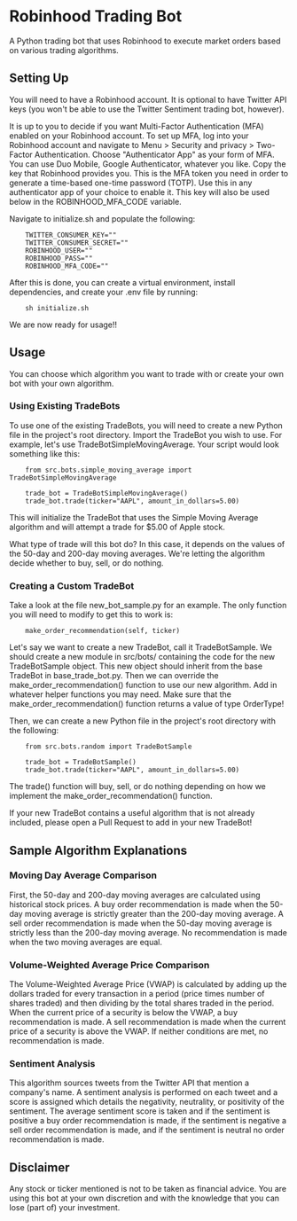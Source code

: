 # Robinhood Trading Bot
A Python trading bot that uses Robinhood to execute market orders based on various trading algorithms.

<h2> Setting Up </h2>
You will need to have a Robinhood account. It is optional to have Twitter API keys (you won't be able to use the
Twitter Sentiment trading bot, however).

It is up to you to decide if you want Multi-Factor Authentication (MFA) enabled on your Robinhood account.
To set up MFA, log into your Robinhood account and navigate to Menu > Security and privacy > Two-Factor Authentication.
Choose "Authenticator App" as your form of MFA. You can use Duo Mobile, Google Authenticator, whatever you like. Copy the
key that Robinhood provides you. This is the MFA token you need in order to generate a time-based one-time password (TOTP).
Use this in any authenticator app of your choice to enable it. This key will also be used below in the ROBINHOOD_MFA_CODE variable.

Navigate to initialize.sh and populate the following:

        TWITTER_CONSUMER_KEY=""
        TWITTER_CONSUMER_SECRET=""
        ROBINHOOD_USER=""
        ROBINHOOD_PASS=""
        ROBINHOOD_MFA_CODE=""

After this is done, you can create a virtual environment, install dependencies, and create your .env file by running:

        sh initialize.sh

We are now ready for usage!!


<h2> Usage </h2>
You can choose which algorithm you want to trade with or create your own bot with your own algorithm.

<h3> Using Existing TradeBots </h3>
To use one of the existing TradeBots, you will need to create a new Python file in the project's root directory. Import
the TradeBot you wish to use. For example, let's use TradeBotSimpleMovingAverage. Your script would look something like
this:

        from src.bots.simple_moving_average import TradeBotSimpleMovingAverage

        trade_bot = TradeBotSimpleMovingAverage()
        trade_bot.trade(ticker="AAPL", amount_in_dollars=5.00)

This will initialize the TradeBot that uses the Simple Moving Average algorithm and will attempt a trade for $5.00 of 
Apple stock.

What type of trade will this bot do? In this case, it depends on the values of the 50-day and 200-day moving averages.
We're letting the algorithm decide whether to buy, sell, or do nothing.

<h3> Creating a Custom TradeBot </h3>
Take a look at the file new_bot_sample.py for an example. The only function you will need to modify to get this to work 
is:

        make_order_recommendation(self, ticker)

Let's say we want to create a new TradeBot, call it TradeBotSample. We should create a new module in src/bots/ containing
the code for the new TradeBotSample object. This new object should inherit from the base TradeBot in base_trade_bot.py. 
Then we can override the make_order_recommendation() function to use our new algorithm. Add in whatever helper functions 
you may need. Make sure that the make_order_recommendation() function returns a value of type OrderType!

Then, we can create a new Python file in the project's root directory with the following:

        from src.bots.random import TradeBotSample

        trade_bot = TradeBotSample()
        trade_bot.trade(ticker="AAPL", amount_in_dollars=5.00)

The trade() function will buy, sell, or do nothing depending on how we implement the make_order_recommendation()
function.

If your new TradeBot contains a useful algorithm that is not already included, please open a Pull Request to add in your
new TradeBot!


<h2> Sample Algorithm Explanations </h2>

<h3> Moving Day Average Comparison </h3>
First, the 50-day and 200-day moving averages are calculated using historical stock prices. 
A buy order recommendation is made when the 50-day moving average is strictly greater than the 200-day moving average.
A sell order recommendation is made when the 50-day moving average is strictly less than the 200-day moving average.
No recommendation is made when the two moving averages are equal.

<h3> Volume-Weighted Average Price Comparison </h3>
The Volume-Weighted Average Price (VWAP) is calculated by adding up the dollars traded for every transaction in a period (price times number of shares traded)
and then dividing by the total shares traded in the period. When the current price of a security is below the VWAP, a buy recommendation is made.
A sell recommendation is made when the current price of a security is above the VWAP. If neither conditions are met, no recommendation is made.

<h3> Sentiment Analysis </h3>
This algorithm sources tweets from the Twitter API that mention a company's name. A sentiment analysis is performed on each tweet and a score is assigned
which details the negativity, neutrality, or positivity of the sentiment. The average sentiment score is taken and if the sentiment is positive a buy
order recommendation is made, if the sentiment is negative a sell order recommendation is made, and if the sentiment is neutral no order recommendation
is made.


<h2> Disclaimer </h2>
Any stock or ticker mentioned is not to be taken as financial advice. You are using this bot at your own discretion and with the knowledge that you can lose
(part of) your investment.
